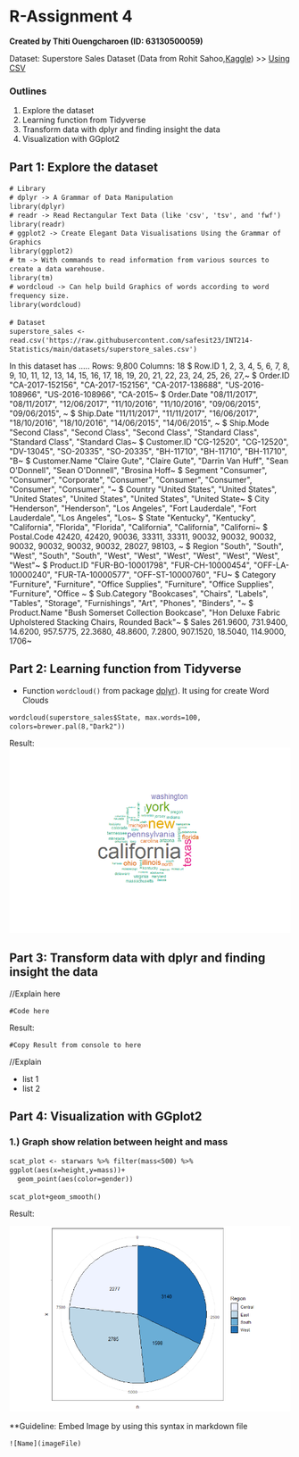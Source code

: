 # R-Assignment 4

**Created by Thiti Ouengcharoen (ID: 63130500059)**

Dataset:
Superstore Sales Dataset (Data from Rohit Sahoo,[Kaggle](https://www.kaggle.com/rohitsahoo/sales-forecasting)) >> [Using CSV](https://raw.githubusercontent.com/safesit23/INT214-Statistics/main/datasets/superstore_sales.csv)


### Outlines
1. Explore the dataset
2. Learning function from Tidyverse
3. Transform data with dplyr and finding insight the data
4. Visualization with GGplot2

## Part 1: Explore the dataset

```
# Library
# dplyr -> A Grammar of Data Manipulation
library(dplyr)
# readr -> Read Rectangular Text Data (like 'csv', 'tsv', and 'fwf')
library(readr)
# ggplot2 -> Create Elegant Data Visualisations Using the Grammar of Graphics
library(ggplot2)
# tm -> With commands to read information from various sources to create a data warehouse.
library(tm)
# wordcloud -> Can help build Graphics of words according to word frequency size.
library(wordcloud)

# Dataset
superstore_sales <- read.csv('https://raw.githubusercontent.com/safesit23/INT214-Statistics/main/datasets/superstore_sales.csv')
```

In this dataset has .....
Rows: 9,800
Columns: 18
$ Row.ID        <int> 1, 2, 3, 4, 5, 6, 7, 8, 9, 10, 11, 12, 13, 14, 15, 16, 17, 18, 19, 20, 21, 22, 23, 24, 25, 26, 27,~
$ Order.ID      <chr> "CA-2017-152156", "CA-2017-152156", "CA-2017-138688", "US-2016-108966", "US-2016-108966", "CA-2015~
$ Order.Date    <chr> "08/11/2017", "08/11/2017", "12/06/2017", "11/10/2016", "11/10/2016", "09/06/2015", "09/06/2015", ~
$ Ship.Date     <chr> "11/11/2017", "11/11/2017", "16/06/2017", "18/10/2016", "18/10/2016", "14/06/2015", "14/06/2015", ~
$ Ship.Mode     <chr> "Second Class", "Second Class", "Second Class", "Standard Class", "Standard Class", "Standard Clas~
$ Customer.ID   <chr> "CG-12520", "CG-12520", "DV-13045", "SO-20335", "SO-20335", "BH-11710", "BH-11710", "BH-11710", "B~
$ Customer.Name <chr> "Claire Gute", "Claire Gute", "Darrin Van Huff", "Sean O'Donnell", "Sean O'Donnell", "Brosina Hoff~
$ Segment       <chr> "Consumer", "Consumer", "Corporate", "Consumer", "Consumer", "Consumer", "Consumer", "Consumer", "~
$ Country       <chr> "United States", "United States", "United States", "United States", "United States", "United State~
$ City          <chr> "Henderson", "Henderson", "Los Angeles", "Fort Lauderdale", "Fort Lauderdale", "Los Angeles", "Los~
$ State         <chr> "Kentucky", "Kentucky", "California", "Florida", "Florida", "California", "California", "Californi~
$ Postal.Code   <int> 42420, 42420, 90036, 33311, 33311, 90032, 90032, 90032, 90032, 90032, 90032, 90032, 28027, 98103, ~
$ Region        <chr> "South", "South", "West", "South", "South", "West", "West", "West", "West", "West", "West", "West"~
$ Product.ID    <chr> "FUR-BO-10001798", "FUR-CH-10000454", "OFF-LA-10000240", "FUR-TA-10000577", "OFF-ST-10000760", "FU~
$ Category      <chr> "Furniture", "Furniture", "Office Supplies", "Furniture", "Office Supplies", "Furniture", "Office ~
$ Sub.Category  <chr> "Bookcases", "Chairs", "Labels", "Tables", "Storage", "Furnishings", "Art", "Phones", "Binders", "~
$ Product.Name  <chr> "Bush Somerset Collection Bookcase", "Hon Deluxe Fabric Upholstered Stacking Chairs, Rounded Back"~
$ Sales         <dbl> 261.9600, 731.9400, 14.6200, 957.5775, 22.3680, 48.8600, 7.2800, 907.1520, 18.5040, 114.9000, 1706~

## Part 2: Learning function from Tidyverse

- Function `wordcloud()` from package [dplyr](https://dplyr.tidyverse.org/articles/dplyr.html#select-columns-with-select)). It using for create Word Clouds
```
wordcloud(superstore_sales$State, max.words=100, colors=brewer.pal(8,"Dark2"))
```
Result: 
![wordcloud](./wordcloud.png)
## Part 3: Transform data with dplyr and finding insight the data

//Explain here

```
#Code here
```

Result:

```
#Copy Result from console to here
```
//Explain

- list 1
- list 2

## Part 4: Visualization with GGplot2
### 1.) Graph show relation between height and mass
```
scat_plot <- starwars %>% filter(mass<500) %>% ggplot(aes(x=height,y=mass))+
  geom_point(aes(color=gender))

scat_plot+geom_smooth()
```
Result:

![Graph 1](graph1.png)

**Guideline:
Embed Image by using this syntax in markdown file
````
![Name](imageFile)
````
